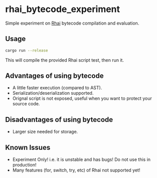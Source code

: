 # rhai_bytecode_experiment
Simple experiment on [Rhai](https://rhai.rs) bytecode compilation and evaluation.

## Usage

```bash
cargo run --release
```

This will compile the provided Rhai script test, then run it.

## Advantages of using bytecode

- A little faster execution (compared to AST).
- Serialization/deserialization supported.
- Orignal script is not exposed, useful when you want to protect your source code.

## Disadvantages of using bytecode

- Larger size needed for storage.

## Known Issues

- Experiment Only! i.e. it is unstable and has bugs! Do not use this in production!
- Many features (for, switch, try, etc) of Rhai not supported yet!